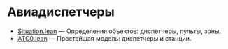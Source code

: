 # Авиадиспетчеры
+ [Situation.lean](ATC/Situation.lean) — Определения объектов: диспетчеры, пульты, зоны.
+ [ATC0.lean](ATC/ATC0.lean) — Простейшая модель: диспетчеры и станции.
